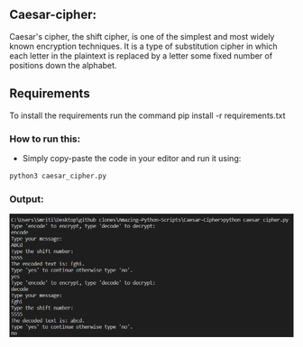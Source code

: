 ## Caesar-cipher:
Caesar's cipher, the shift cipher, is one of the simplest and most widely known encryption techniques. It is a type of substitution cipher in which each letter in the plaintext is replaced by a letter some fixed number of positions down the alphabet.


## Requirements
To install the requirements run the command 
pip install -r requirements.txt
### How to run this:

- Simply copy-paste the code in your editor and run it using:

```python
python3 caesar_cipher.py
```

### Output:

![](output.png)
